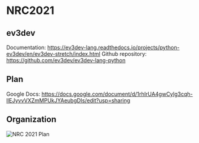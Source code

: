 # NRC2021

## ev3dev

Documentation: https://ev3dev-lang.readthedocs.io/projects/python-ev3dev/en/ev3dev-stretch/index.html
Github repository: https://github.com/ev3dev/ev3dev-lang-python

## Plan 

Google Docs: https://docs.google.com/document/d/1rhIrUA4gwCylg3cqh-llEJyvvVXZmMPUkJYAeubgDIs/edit?usp=sharing

## Organization 

![NRC 2021 Plan](https://user-images.githubusercontent.com/73152515/123819948-c31a4800-d92c-11eb-85e1-a48e1286837a.jpg)

